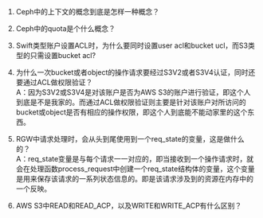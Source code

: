 1. Ceph中的上下文的概念到底是怎样一种概念？

2. Ceph中的quota是个什么概念？

3. Swift类型账户设置ACL时，为什么要同时设置user acl和bucket ucl，而S3类型的只需设置bucket acl?

4. 为什么一次bucket或者object的操作请求要经过S3V2或者S3V4认证，同时还要通过ACL做权限验证？\
A：因为S3V2或S3V4是对该账户是否为AWS S3的账户进行验证，即这个人到底是不是我家的。而通过ACL做权限验证则主要是针对该账户对所访问的bucket或object是否有相应的操作权限，即这个人到底能不能动家里的这个东西。

5. RGW中请求处理时，会从头到尾使用到一个req_state的变量，这是做什么的？\
A：req_state变量是与每个请求一一对应的，即当接收到一个操作请求时，就会在处理函数process_request中创建一个req_state结构体的变量，这个变量是用来保存该请求的一系列状态信息的。即是该请求涉及到的资源在内存中的一个反映。

6. AWS S3中READ和READ_ACP，以及WRITE和WRITE_ACP有什么区别？
